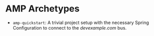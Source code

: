 # AMP Archetypes

* `amp-quickstart`: A trivial project setup with the necessary Spring Configuration to connect to the *devexample.com* bus.